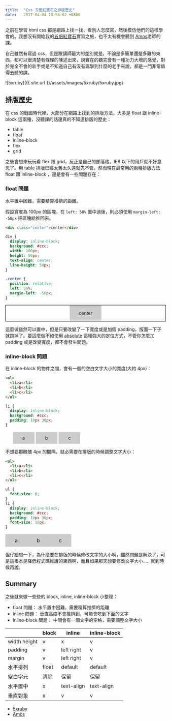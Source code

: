 ```yaml
---
title:  "Css 五倍紅寶石之排版歷史"
date:   2017-04-04 18:58:02 +0800
---
```


之前在學習 html css 都是網路上找一找，看別人怎麼寫，然後模仿他們的這樣學會的。我想沒有開始我的[五倍紅寶石](https://5xruby.tw/)實習之旅，也不太有機會聽到 [Amos](https://www.facebook.com/banPrint?fref=ts)老師的課。

自己雖然有寫過 css，但是跟講師最大的差別就是，不論是多簡單還是多難的東西，都可以很清楚有條理的陳述出來，說實在的聽完會有一種功力大增的感覺，對於完全不會的新手或是不知道自己有沒有漏學到什麼的老手來說，都是一門非常值得去聽的課。

![5xruby]({{ site.url }}/assets/images/5xruby/5xruby.jpg)

## 排版歷史

在 css 的戰國時代裡，大部分在網路上找到的排版方法，大多是 float 跟 inline-block 這兩種，沒聽課的話還真的不知道排版的歷史：

- table
- float
- inline-block
- flex
- grid

之後會想來玩玩看 flex 跟 grid，反正是自己的部落格，IE8 以下的用戶就不好意思了。用 table 排版已經太舊太久遠就先不管。然而現在最常用的兩種排版方法 float 跟 inline-block ，還是會有一些問題存在：

<!--excerpt-->

### float 問題

水平置中困難，需要精算推擠的距離。

假設寬度為 100px 的區塊，在 `left: 50%` 置中過後，則必須使用 `margin-left: -50px` 把區塊給推回來。

```html
<div class="center">center</div>
```

```css
div {
  display: inline-block;
  background: #ccc;
  width: 100px;
  height: 50px;
  text-align: center;
  line-height: 50px;
}

.center {
  position: relative;
  left: 50%;
  margin-left: -50px;
}
```

<style>
  .float-problem {
    width: 100%;
    border: 1px solid black;
  }

  .float-problem .center {
    display: inline-block;
    background: #ccc;
    width: 100px;
    height: 50px;
    text-align: center;
    line-height: 50px;

    position: relative;
    left: 50%;
    margin-left: -50px;
  }
</style>

<div class="float-problem">
  <div class="center">center</div>
</div>

這麼做雖然可以置中，但是只要改變了一下寬度或是加個 padding，版面一下子就跑掉了。要這麼做不如使用 [absolute](/blogger/2016/10/09/Sass_absolute_center/) 這種強大的定位方式，不管你怎麼加 padding 或是改變寬度，都不會發生問題。

### inline-block 問題

在 inline-block 的物件之間，會有一個的空白文字大小的寬度(大約 4px)：

```html
<ul>
  <li>a</li>
  <li>b</li>
  <li>c</li>
</ul>
```

```css
li {
  display: inline-block;
  background: #ccc;
  padding: 10px 30px;
}
```

<style>
  .inline-block-problem li {
    display: inline-block;
    background: #ccc;
    padding: 10px 30px;
  }
</style>

<div class="inline-block-problem">
  <ul>
    <li>a</li>
    <li>b</li>
    <li>c</li>
  </ul>
</div>

不想要那醜醜 4px 的間隔，就必需要在排版的時候調整文字大小：

```html
<ul>
  <li>a</li>
  <li>b</li>
  <li>c</li>
</ul>
```

```css
ul {
  font-size: 0;
}
li {
  display: inline-block;
  background: #ccc;
  padding: 10px 30px;
  font-size: 16px;
}
```

<style>
  .inline-block-solve ul {
    font-size: 0;
  }
  .inline-block-solve li {
    display: inline-block;
    background: #ccc;
    padding: 10px 30px;
    font-size: 16px;
  }
</style>

<div>
  <div class="inline-block-solve">
    <ul>
      <li>a</li>
      <li>b</li>
      <li>c</li>
    </ul>
  </div>
</div>

但仔細想一下，為什麼要在排版的時候修改文字的大小啊，雖然問題是解決了，可是這根本是降低程式碼維護的東西啊，而且如果那天想要修改文字大小......就到時候再說。

## Summary

之後就來做一些些的 block, inline, inline-block 小整理：

- float 問題： 水平置中困難，需要精算推擠的距離
- inline 問題： 垂直高度不會推擠到，可能會吃到下面的文字
- inline-block 問題： 中間會有一個文字的空格，需要調整文字大小

|              | block | inline       | inline-block |
| ------------ | ----- | ------------ | ------------ |
| width height | v     | x            | v            |
| padding      | v     | left right   | v            |
| margin       | v     | left right   | v            |
| 水平排列      | float | default      | default      |
| 空白字元      | 清除   | 保留          | 保留         |
| 水平置中      | x     | text-align   | text-align   |
| 垂直對象      | x     | v            | v            |

- [5xruby](https://5xruby.tw/)
- [Amos](https://www.facebook.com/banPrint?fref=ts)
